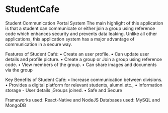 # StudentCafe
Student Communication Portal System
The main highlight of this application is that a student can communicate or either join a group using reference code which enhances security and prevents data leaking.
Unlike all other applications, this application system has a major advantage of communication in a secure way.

Features of Student Café:
•	Create an user profile.
•	Can update user details and profile picture.
•	Create a group or Join a group using reference code.
•	View members of the group.
•	Can share images and documents via the group

Key Benefits of Student Café:
•	Increase communication between divisions.
•	Provides a digital platform for relevant students, alumni.etc.,
•	Information storage - User details ,Groups joined.
•	Safe and Secure

Frameworks used: React-Native and NodeJS
Databases used: MySQL and MongoDB
